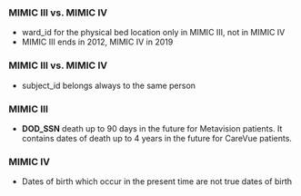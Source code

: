 ### MIMIC III vs. MIMIC IV 

* ward_id for the physical bed location only in MIMIC III, not in MIMIC IV
* MIMIC III ends in 2012, MIMIC IV in 2019

### MIMIC III vs. MIMIC IV 

* subject_id belongs always to the same person

### MIMIC III
* __DOD_SSN__ death up to 90 days in the future for Metavision patients. It contains dates of death up to 4 years in the future for CareVue patients.

### MIMIC IV

* Dates of birth which occur in the present time are not true dates of birth